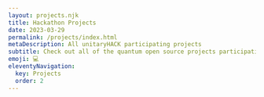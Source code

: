 ```yaml
---
layout: projects.njk
title: Hackathon Projects
date: 2023-03-29
permalink: /projects/index.html
metaDescription: All unitaryHACK participating projects
subtitle: Check out all of the quantum open source projects participating in this year's unitaryHACK hackathon!
emoji: 💻
eleventyNavigation:
  key: Projects
  order: 2
---
```


